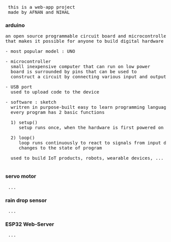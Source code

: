 <pre> this is a web-app project<br> made by AFNAN and NIHAL <br></pre>
### arduino

<pre>an open source programmable circuit board and microcontroller<br>that makes it possible for anyone to build digital hardware products

- most popular model : UNO<br>
- microcontroller
  small inexpensive computer that can run on low power<br>  board is surrounded by pins that can be used to
  construct a circuit by connecting various input and output devices<br>
- USB port
  used to upload code to the device<br>
- software : sketch
  writren in purpose-built easy to learn programming language<br>  every program has 2 basic functions<br>
  1) setup()
     setup runs once, when the hardware is first powered on<br>
  2) loop()
     loop runs continuously to react to signals from input devices or
     changes to the state of program 

  used to build IoT products, robots, wearable devices, ...
   </pre>

   ### servo motor

   <pre> ... </pre>

   ### rain drop sensor

   <pre> ... </pre>

   ### ESP32 Web-Server

   <pre> ... </pre>

